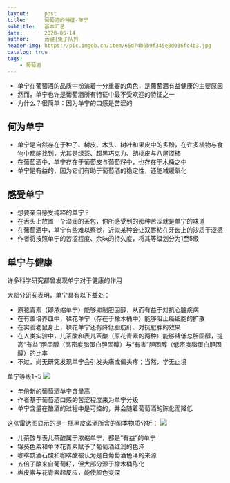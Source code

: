 ```yaml
---
layout:     post
title:      葡萄酒的特征-单宁
subtitle:   基本汇总
date:       2020-06-14
author:     汤键|兔子队列
header-img: https://pic.imgdb.cn/item/65d74b6b9f345e8d036fc4b3.jpg
catalog: true
tags:
    - 葡萄酒
---
```


- 单宁在葡萄酒的品质中扮演着十分重要的角色，是葡萄酒有益健康的主要原因
- 然而，单宁也许是葡萄酒所有特征中最不受欢迎的特征之一
- 为什么？很简单：因为单宁的口感是苦涩的

## 何为单宁
- 单宁是自然存在于种子、树皮、木头、树叶和果皮中的多酚，在许多植物与食物中都能找到，尤其是绿茶、超黑巧克力、胡桃皮与八屋涩柿
- 在葡萄酒中，单宁存在于葡萄皮与葡萄籽中，也存在于木桶之中
- 单宁是有益的，因为它们有助于葡萄酒的稳定性，还能减缓氧化

## 感受单宁
- 想要亲自感受纯粹的单宁？
- 在舌头上放置一个湿润的茶包，你所感受到的那种苦涩就是单宁的味道
- 在葡萄酒中，单宁有些难以察觉，近似某种会让双唇粘在牙齿上的沙质干涩感
- 作者将按照单宁的苦涩程度、余味的持久度，将其等级划分为1至5级

## 单宁与健康
许多科学研究都曾发现单宁对于健康的作用

大部分研究表明，单宁具有以下益处：
- 原花青素（即浓缩单宁）能够抑制胆固醇，从而有益于对抗心脏疾病
- 在有盖培养皿中，鞣花单宁（存在于橡木桶中）能够阻止癌细胞的扩散
- 在实验老鼠身上，鞣花单宁还有降低脂肪肝、对抗肥胖的效果
- 在人类实验中，儿茶酸和表儿茶酸（原花青素的两种）能够降低总胆固醇，提高“有益”胆固醇（高密度脂蛋白胆固醇）与“有害”胆固醇（低密度脂蛋白胆固醇）的比率
- 不过，尚无研究发现单宁会引发头痛或偏头疼；当然，学无止境

单宁等级1~5
![](https://pic.imgdb.cn/item/65d740859f345e8d0342cc3e.png)
- 年份新的葡萄酒单宁含量高
- 作者基于葡萄酒口感的苦涩程度来为单宁分级
- 单宁含量在酿酒的过程中是可控的，并会随着葡萄酒的陈化而降低

这张雷达图显示的是一瓶黑皮诺酒所含的酚类物质分析：
![](https://pic.imgdb.cn/item/65d740859f345e8d0342cce3.png)
- 儿茶酸与表儿茶酸属于浓缩单宁，都是“有益”的单宁
- 锦葵色素和单体花青素赋予了葡萄酒红润的色泽
- 咖啡酰酒石酸和咖啡酸被认为是白葡萄酒色泽的来源
- 五倍子酸来自葡萄籽，但大部分源于橡木桶陈化
- 槲皮素与花青素起反应，能使颜色变深
